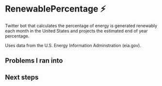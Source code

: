 # RenewablePercentage ⚡

Twitter bot that calculates the percentage of energy is generated renewably each month in the United States and projects the estimated end of year percentage. 

Uses data from the U.S. Energy Information Adminstration (eia.gov).

## Problems I ran into

## Next steps
